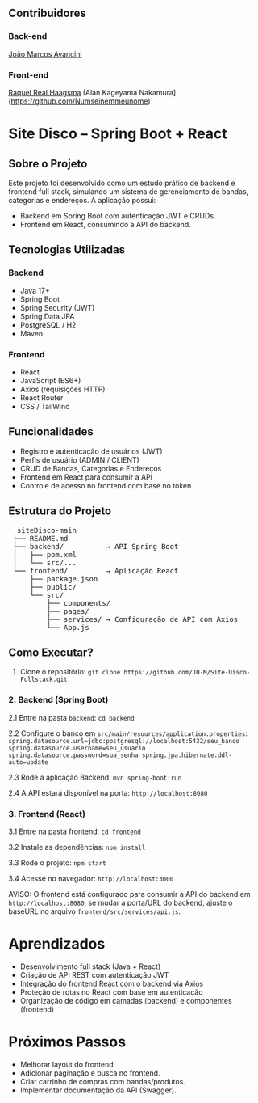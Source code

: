 ## Contribuidores
### Back-end 
[João Marcos Avancini](https://github.com/J0-M)

### Front-end
[Raquel Real Haagsma](https://github.com/rhaagsma)
(Alan Kageyama Nakamura](https://github.com/Numseinemmeunome) 

# Site Disco – Spring Boot + React
## Sobre o Projeto

Este projeto foi desenvolvido como um estudo prático de backend e frontend full stack, simulando um sistema de gerenciamento de bandas, categorias e endereços.
A aplicação possui:
- Backend em Spring Boot com autenticação JWT e CRUDs.
- Frontend em React, consumindo a API do backend.

## Tecnologias Utilizadas
### Backend
- Java 17+
- Spring Boot
- Spring Security (JWT)
- Spring Data JPA
- PostgreSQL / H2
- Maven

### Frontend
- React
- JavaScript (ES6+)
- Axios (requisições HTTP)
- React Router
- CSS / TailWind

## Funcionalidades 
- Registro e autenticação de usuários (JWT)
- Perfis de usuário (ADMIN / CLIENT)
- CRUD de Bandas, Categorias e Endereços
- Frontend em React para consumir a API
- Controle de acesso no frontend com base no token

## Estrutura do Projeto
<pre markdown="1">
  siteDisco-main
 ├── README.md
 ├── backend/          → API Spring Boot
 │   ├── pom.xml
 │   └── src/...
 └── frontend/         → Aplicação React
     ├── package.json
     ├── public/
     └── src/
         ├── components/
         ├── pages/
         ├── services/ → Configuração de API com Axios
         └── App.js
</pre>

## Como Executar?

1. Clone o repositório:
`
git clone https://github.com/J0-M/Site-Disco-Fullstack.git
`

### 2. Backend (Spring Boot)
2.1 Entre na pasta `backend`:
`cd backend`

2.2 Configure o banco em `src/main/resources/application.properties`:
`
spring.datasource.url=jdbc:postgresql://localhost:5432/seu_banco
spring.datasource.username=seu_usuario
spring.datasource.password=sua_senha
spring.jpa.hibernate.ddl-auto=update
`

2.3 Rode a aplicação Backend:
`mvn spring-boot:run`

2.4 A API estará disponível na porta:
`http://localhost:8080`

### 3. Frontend (React)
3.1 Entre na pasta frontend:
`cd frontend`

3.2 Instale as dependências:
`npm install`

3.3 Rode o projeto:
`npm start`

3.4 Acesse no navegador:
`http://localhost:3000`

AVISO: O frontend está configurado para consumir a API do backend em `http://localhost:8080`, se mudar a porta/URL do backend, ajuste o baseURL no arquivo `frontend/src/services/api.js`.

# Aprendizados
- Desenvolvimento full stack (Java + React)
- Criação de API REST com autenticação JWT
- Integração do frontend React com o backend via Axios
- Proteção de rotas no React com base em autenticação
- Organização de código em camadas (backend) e componentes (frontend)

# Próximos Passos
- Melhorar layout do frontend.
- Adicionar paginação e busca no frontend.
- Criar carrinho de compras com bandas/produtos.
- Implementar documentação da API (Swagger).
